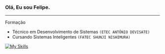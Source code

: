 ### Olá, Eu sou Felipe.
-----
Formação

- Técnico em Desenvolvimento de Sistemas `(ETEC ANTÔNIO DEVISATE)`
- Cursando Sistemas Inteligentes `(FATEC SHUNJI NISHIMURA)`

[![My Skills](https://skillicons.dev/icons?i=dart,flutter,react,angular,java,mysql,go,php,python,docker)](https://skillicons.dev)

